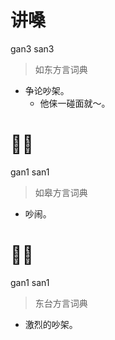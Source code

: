 # 讲嗓
gan3 san3
> 如东方言词典
- 争论吵架。
  - 他俫一碰面就～。

# 𠵹丧
gan1 san1
> 如皋方言词典
- 吵闹。

# 𠵹丧
gan1 san1
> 东台方言词典
- 激烈的吵架。
